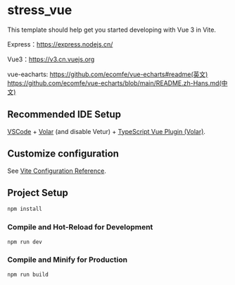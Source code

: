 # stress_vue

This template should help get you started developing with Vue 3 in Vite.

<!-- 相关知识链接 -->
Express：https://express.nodejs.cn/

Vue3：https://v3.cn.vuejs.org

vue-eacharts:
https://github.com/ecomfe/vue-echarts#readme(英文)
https://github.com/ecomfe/vue-echarts/blob/main/README.zh-Hans.md(中文)

## Recommended IDE Setup

[VSCode](https://code.visualstudio.com/) + [Volar](https://marketplace.visualstudio.com/items?itemName=Vue.volar) (and disable Vetur) + [TypeScript Vue Plugin (Volar)](https://marketplace.visualstudio.com/items?itemName=Vue.vscode-typescript-vue-plugin).

## Customize configuration

See [Vite Configuration Reference](https://vitejs.dev/config/).

## Project Setup

```sh
npm install
```

### Compile and Hot-Reload for Development

```sh
npm run dev
```

### Compile and Minify for Production

```sh
npm run build
```
